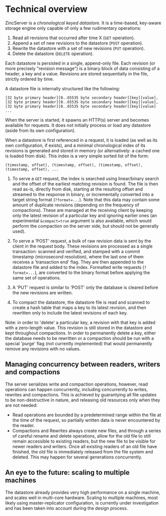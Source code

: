 # Technical overview

ZincServer is a _chronological keyed datastore_. It is a time-based, key-aware storage engine only capable of only a few rudimentary operations:

1. Read all revisions that occurred after time X (`GET` operation). 
2. Append a set of new revisions to the datastore (`POST` operation).
3. Rewrite the datastore with a set of new revisions (`PUT` operation).
4. Delete the datastore (`DELETE` operation).

Each datastore is persisted in a single, append-only file. Each revision (or more precisely "revision message") is a binary block of data consisting of a header, a key and a value. Revisions are stored sequentially in the file, strictly ordered by time.

A datastore file is internally structured like the following:
```
[32 byte primary header][0..65535 byte secondary header][key][value], [32 byte primary header][0..65535 byte secondary header][key][value], [32 byte primary header][0..65535 byte secondary header][key][value] ...
```

When the server is started, it spawns an HTTP(s) server and becomes available for requests. It does not initially process or load any datastore (aside from its own configuration).

When a datastore is first referenced in a request, it is loaded (as well as its own configuration, if exists), and a minimal chronological index of its revisions is generated and stored in memory (or alternatively: a cached one is loaded from disk). This index is a very simple sorted list of the form:
```
(timestamp, offset), (timestamp, offset), (timestamp, offset), (timestamp, offset), ... 
```

1. To serve a `GET` request, the index is searched using linear/binary search and the offset of the earliest matching revision is found. The file is then read as-is, directly from disk, starting at the resulting offset and streamed to the response in binary, or incrementally converted into a target string format (`?format=...`). Note that this data may contain some amount of duplicate revisions (depending on the frequency of compactions). These are managed at the receiving client by keeping only the latest revision of a particular key and ignoring earlier ones (an experimental `&compact=true` argument is also available, which would perform the compaction on the server side, but should not be generally used).

2. To serve a 'POST' request, a bulk of raw revision data is sent by the client in the request body. These revisions are processed as a single transaction: scanned and verified, and stamped with a commit timestamp (microsecond resolution), where the last one of them receives a 'transaction end' flag. They are then appended to the datastore file and added to the index. Formatted write requests (`?format=...`), are converted to the binary format before applying the same set of operations.

3. A 'PUT' request is similar to 'POST' only the database is cleared before the new revisions are written.

4. To compact the datastore, the datastore file is read and scanned to create a hash table that maps a key to its latest revision, and then rewritten only to include the latest revisions of each key.

Note: in order to 'delete' a particular key, a revision with that key is added with a zero-length value. This revision is still stored in the datastore and kept throughout compactions. In order to permanently delete a key, either the database needs to be rewritten or a compaction should be run with a special 'purge' flag (not currently implemented) that would permanently remove any revisions with no values.

## Managing concurrency between readers, writers and compactions

The server serializes write and compaction operations, however, read operations can happen concurrently, including concurrently to writes, rewrites and compactions. This is achieved by guarantying all file updates to be non-destructive in nature, and releasing old resources only when they are not needed:

* Read operations are bounded by a predetermined range within the file at the time of the request, so partially written data is never encountered by the reader.
* Compactions and Rewrites always create new files, and through a series of careful rename and delete operations, allow for the old file to still remain accessible to existing readers, but the new file to be visible for newer readers and writers. Once all existing readers of an old file have finished, the old file is immediately released from the file system and deleted. This may happen for several generations concurrently.

## An eye to the future: scaling to multiple machines

The datastore already provides very high performance on a single machine, and scales well in multi-core hardware. Scaling to multiple machines, most likely using master-replicator configuration, is currently under investigation and has been taken into account during the design process.
